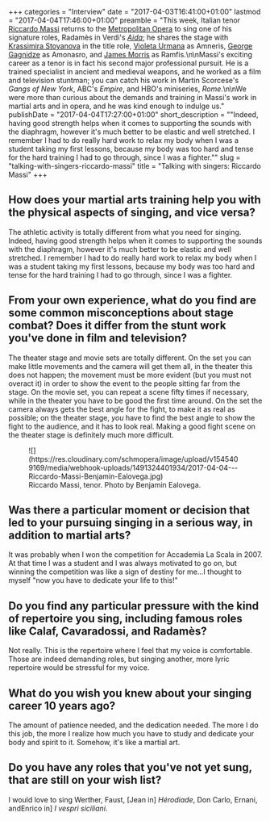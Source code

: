 +++
categories = "Interview"
date = "2017-04-03T16:41:00+01:00"
lastmod = "2017-04-04T17:46:00+01:00"
preamble = "This week, Italian tenor [Riccardo Massi](/scene/people/riccardo-massi/) returns to the [Metropolitan Opera](/scene/companies/the-metropolitan-opera/) to sing one of his signature roles, Radamès in Verdi's [*Aida*](https://www.metopera.org/Season/2016-17-Season/aida-verdi-tickets/); he shares the stage with [Krassimira Stoyanova](/scene/people/krassimira-stoyanova/) in the title role, [Violeta Urmana](/scene/people/violeta-urmana/) as Amneris, [George Gagnidze](/scene/people/george-gagnidze/) as Amonasro, and [James Morris](/scene/people/james-morris/) as Ramfis.\n\nMassi's exciting career as a tenor is in fact his second major professional pursuit. He is a trained specialist in ancient and medieval weapons, and he worked as a film and television stuntman; you can catch his work in Martin Scorcese's *Gangs of New York*, ABC's *Empire*, and HBO's miniseries, *Rome*.\n\nWe were more than curious about the demands and training in Massi's work in martial arts and in opera, and he was kind enough to indulge us."
publishDate = "2017-04-04T17:27:00+01:00"
short_description = "\"Indeed, having good strength helps when it comes to supporting the sounds with the diaphragm, however it's much better to be elastic and well stretched. I remember I had to do really hard work to relax my body when I was a student taking my first lessons, because my body was too hard and tense for the hard training I had to go through, since I was a fighter.\""
slug = "talking-with-singers-riccardo-massi"
title = "Talking with singers: Riccardo Massi"
+++

## How does your martial arts training help you with the physical aspects of singing, and vice versa?

The athletic activity is totally different from what you need for singing. Indeed, having good strength helps when it comes to supporting the sounds with the diaphragm, however it's much better to be elastic and well stretched. I remember I had to do really hard work to relax my body when I was a student taking my first lessons, because my body was too hard and tense for the hard training I had to go through, since I was a fighter.

## From your own experience, what do you find are some common misconceptions about stage combat? Does it differ from the stunt work you've done in film and television?

The theater stage and movie sets are totally different. On the set you can make little movements and the camera will get them all, in the theater this does not happen; the movement must be more evident (but you must not overact it) in order to show the event to the people sitting far from the stage. On the movie set, you can repeat a scene fifty times if necessary, while in the theater you have to be good the first time around. On the set the camera always gets the best angle for the fight, to make it as real as possible; on the theater stage, *you* have to find the best angle to show the fight to the audience, and it has to look real. Making a good fight scene on the theater stage is definitely much more difficult.

<figure data-type="image">
![](https://res.cloudinary.com/schmopera/image/upload/v1545409169/media/webhook-uploads/1491324401934/2017-04-04---Riccardo-Massi-Benjamin-Ealovega.jpg)
<figcaption>Riccardo Massi, tenor. Photo by Benjamin Ealovega.</figcaption>
</figure>

## Was there a particular moment or decision that led to your pursuing singing in a serious way, in addition to martial arts?

It was probably when I won the competition for Accademia La Scala in 2007. At that time I was a student and I was always motivated to go on, but winning the competition was like a sign of destiny for me…I thought to myself "now you have to dedicate your life to this!"

## Do you find any particular pressure with the kind of repertoire you sing, including famous roles like Calaf, Cavaradossi, and Radamès?

Not really. This is the repertoire where I feel that my voice is comfortable. Those are indeed demanding roles, but singing another, more lyric repertoire would be stressful for my voice.

## What do you wish you knew about your singing career 10 years ago?

The amount of patience needed, and the dedication needed. The more I do this job, the more I realize how much you have to study and dedicate your body and spirit to it. Somehow, it's like a martial art.

## Do you have any roles that you've not yet sung, that are still on your wish list?

I would love to sing Werther, Faust, [Jean in] *Hérodiade*, Don Carlo, Ernani, andEnrico in] *I vespri siciliani*.
